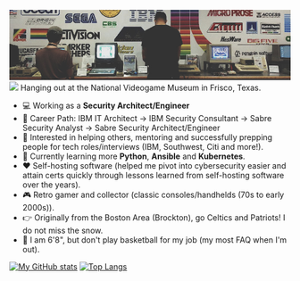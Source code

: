 ![banner](https://github.com/antoinesylvia/antoinesylvia/blob/main/banner.jpg)
![](https://komarev.com/ghpvc/?username=antoinesylvia&color=grey) Hanging out at the National Videogame Museum in Frisco, Texas.

-   :computer: Working as a **Security Architect/Engineer**
-   :construction_worker: Career Path: IBM IT Architect -> IBM Security Consultant -> Sabre Security Analyst -> Sabre Security Architect/Engineer
-   :monocle_face: Interested in helping others, mentoring and successfully prepping people for tech roles/interviews (IBM, Southwest, Citi and more!).
-   :seedling: Currently learning more **Python**, **Ansible** and **Kubernetes**.
-   :heart: Self-hosting software (helped me pivot into cybersecurity easier and attain certs quickly through lessons learned from self-hosting software over the years).
-   :video_game: Retro gamer and collector (classic consoles/handhelds (70s to early 2000s)).
-   :point_right: Originally from the Boston Area (Brockton), go Celtics and Patriots! I do not miss the snow.
-   :basketball: I am 6'8", but don't play basketball for my job (my most FAQ when I'm out).

[![My GitHub stats](https://github-readme-stats.vercel.app/api?username=antoinesylvia&theme=dark&show_icons=true)](https://github.com/anuraghazra/github-readme-stats)
[![Top Langs](https://github-readme-stats.vercel.app/api/top-langs/?username=antoinesylvia&theme=dark&show_icons=true)](https://github.com/anuraghazra/github-readme-stats)
